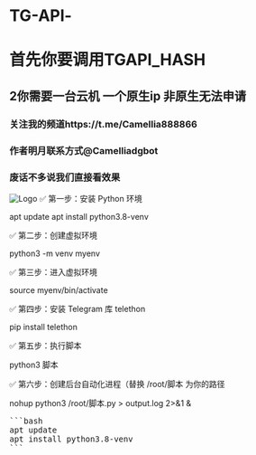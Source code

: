 # TG-APl-
# 首先你要调用TGAPl_HASH
## 2你需要一台云机 一个原生ip 非原生无法申请
### 关注我的频道https://t.me/Camellia888866
### 作者明月联系方式@Camelliadgbot

### 废话不多说我们直接看效果
![Logo](https://pic1.imgdb.cn/item/682792f058cb8da5c8f7866f.jpg)
✅ 第一步：安装 Python 环境

apt update
apt install python3.8-venv

✅ 第二步：创建虚拟环境

python3 -m venv myenv

✅ 第三步：进入虚拟环境

source myenv/bin/activate

✅ 第四步：安装 Telegram 库 telethon

pip install telethon


✅ 第五步：执行脚本

python3 脚本



✅ 第六步：创建后台自动化进程（替换 /root/脚本 为你的路径

nohup python3 /root/脚本.py > output.log 2>&1 &

<pre lang="markdown">
```bash
apt update
apt install python3.8-venv
```
</pre>

